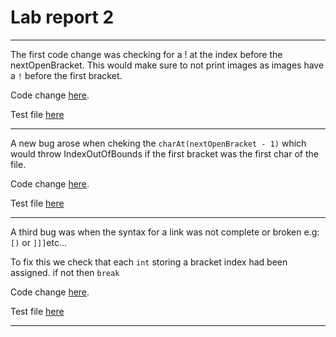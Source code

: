 # Lab report 2
***
The first code change was checking for a ! at the index before the nextOpenBracket. This would make sure to not print images as images have a ```!``` before the first bracket.

Code change [here](https://github.com/niccoep/markdown-parse/commit/470feae778dfea41cb372677b6e3e39416a4fefa).

Test file [here](https://github.com/niccoep/markdown-parse/blob/main/test-file2.md)
***

A new bug arose when cheking the ```charAt(nextOpenBracket - 1)``` which would throw IndexOutOfBounds if the first bracket was the first char of the file.

Code change [here](https://github.com/niccoep/markdown-parse/commit/470feae778dfea41cb372677b6e3e39416a4fefa).

Test file [here](https://github.com/niccoep/markdown-parse/blob/main/test-file2.md)
***

A third bug was when the syntax for a link was not complete or broken e.g:
```[)``` or ```]]]```etc...

To fix this we check that each ```int``` storing a bracket index had been assigned. if not then ```break```

Code change [here](https://github.com/niccoep/markdown-parse/commit/470feae778dfea41cb372677b6e3e39416a4fefa).

Test file [here](https://github.com/niccoep/markdown-parse/blob/main/test-file3.md)
***